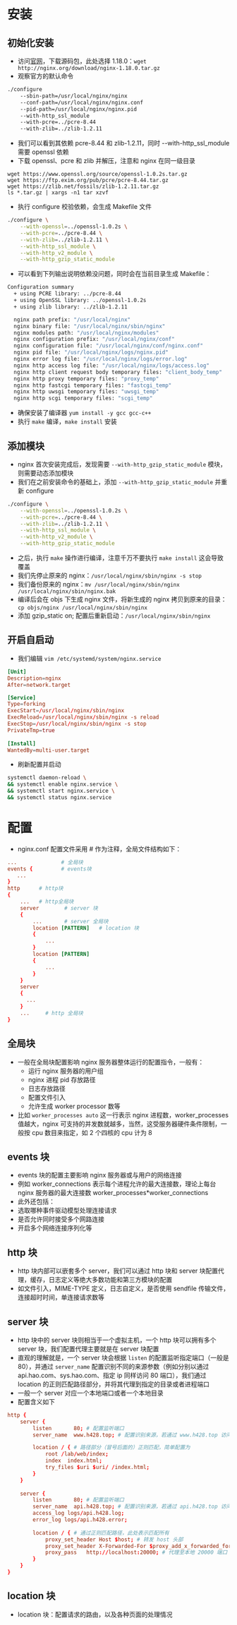 

# 安装

## 初始化安装

- 访问[官网](http://nginx.org/en/download.html)，下载源码包，此处选择 1.18.0：`wget http://nginx.org/download/nginx-1.18.0.tar.gz`
- 观察官方的默认命令
```bash
./configure
    --sbin-path=/usr/local/nginx/nginx
    --conf-path=/usr/local/nginx/nginx.conf
    --pid-path=/usr/local/nginx/nginx.pid
    --with-http_ssl_module
    --with-pcre=../pcre-8.44
    --with-zlib=../zlib-1.2.11
```
- 我们可以看到其依赖 pcre-8.44 和 zlib-1.2.11，同时 --with-http_ssl_module 需要 openssl 依赖
- 下载 openssl、pcre 和 zlib 并解压，注意和 nginx 在同一级目录
```
wget https://www.openssl.org/source/openssl-1.0.2s.tar.gz
wget https://ftp.exim.org/pub/pcre/pcre-8.44.tar.gz
wget https://zlib.net/fossils/zlib-1.2.11.tar.gz
ls *.tar.gz | xargs -n1 tar xzvf
```
- 执行 configure 校验依赖，会生成 Makefile 文件
```bash
./configure \
    --with-openssl=../openssl-1.0.2s \
    --with-pcre=../pcre-8.44 \
    --with-zlib=../zlib-1.2.11 \
    --with-http_ssl_module \
    --with-http_v2_module \
    --with-http_gzip_static_module
```
- 可以看到下列输出说明依赖没问题，同时会在当前目录生成 Makefile：
```bash
Configuration summary
  + using PCRE library: ../pcre-8.44
  + using OpenSSL library: ../openssl-1.0.2s
  + using zlib library: ../zlib-1.2.11

  nginx path prefix: "/usr/local/nginx"
  nginx binary file: "/usr/local/nginx/sbin/nginx"
  nginx modules path: "/usr/local/nginx/modules"
  nginx configuration prefix: "/usr/local/nginx/conf"
  nginx configuration file: "/usr/local/nginx/conf/nginx.conf"
  nginx pid file: "/usr/local/nginx/logs/nginx.pid"
  nginx error log file: "/usr/local/nginx/logs/error.log"
  nginx http access log file: "/usr/local/nginx/logs/access.log"
  nginx http client request body temporary files: "client_body_temp"
  nginx http proxy temporary files: "proxy_temp"
  nginx http fastcgi temporary files: "fastcgi_temp"
  nginx http uwsgi temporary files: "uwsgi_temp"
  nginx http scgi temporary files: "scgi_temp"
```
- 确保安装了编译器 `yum install -y gcc gcc-c++`
- 执行 `make` 编译，`make install` 安装

## 添加模块

- nginx 首次安装完成后，发现需要 `--with-http_gzip_static_module` 模块，则需要动态添加模块
- 我们在之前安装命令的基础上，添加 `--with-http_gzip_static_module` 并重新 configure
```bash
./configure \
    --with-openssl=../openssl-1.0.2s \
    --with-pcre=../pcre-8.44 \
    --with-zlib=../zlib-1.2.11 \
    --with-http_ssl_module \
    --with-http_v2_module \
    --with-http_gzip_static_module
```
- 之后，执行 `make` 操作进行编译，注意千万不要执行 `make install` 这会导致覆盖
- 我们先停止原来的 nginx：`/usr/local/nginx/sbin/nginx -s stop`
- 我们备份原来的 nginx：`mv /usr/local/nginx/sbin/nginx /usr/local/nginx/sbin/nginx.bak`
- 编译后会在 objs 下生成 nginx 文件，将新生成的 nginx 拷贝到原来的目录：`cp objs/nginx /usr/local/nginx/sbin/nginx`
- 添加 gzip_static on; 配置后重新启动：`/usr/local/nginx/sbin/nginx`

## 开启自启动

- 我们编辑 `vim /etc/systemd/system/nginx.service`
```conf
[Unit]
Description=nginx
After=network.target

[Service]
Type=forking
ExecStart=/usr/local/nginx/sbin/nginx
ExecReload=/usr/local/nginx/sbin/nginx -s reload
ExecStop=/usr/local/nginx/sbin/nginx -s stop
PrivateTmp=true
 
[Install]  
WantedBy=multi-user.target
```
- 刷新配置并启动
```sh
systemctl daemon-reload \
&& systemctl enable nginx.service \
&& systemctl start nginx.service \
&& systemctl status nginx.service
```

# 配置

- nginx.conf 配置文件采用 # 作为注释，全局文件结构如下：
```conf
...              # 全局块
events {         # events块
   ...
}
http      # http块
{
    ...   # http全局块
    server        # server 块
    { 
        ...       # server 全局块
        location [PATTERN]   # location 块
        {
            ...
        }
        location [PATTERN] 
        {
            ...
        }
    }
    server
    {
      ...
    }
    ...     # http 全局块
}
```

## 全局块

- 一般在全局块配置影响 nginx 服务器整体运行的配置指令，一般有：
    - 运行 nginx 服务器的用户组
    - nginx 进程 pid 存放路径
    - 日志存放路径
    - 配置文件引入
    - 允许生成 worker processor 数等
- 比如 `worker_processes auto` 这一行表示 nginx 进程数，worker_processes 值越大，nginx 可支持的并发数就越多，当然，这受服务器硬件条件限制，一般按 cpu 数目来指定，如 2 个四核的 cpu 计为 8

## events 块

- events 块的配置主要影响 nginx 服务器或与用户的网络连接
- 例如 worker_connections 表示每个进程允许的最大连接数，理论上每台nginx 服务器的最大连接数 worker_processes*worker_connections
- 此外还包括：
- 选取哪种事件驱动模型处理连接请求
- 是否允许同时接受多个网路连接
- 开启多个网络连接序列化等

## http 块

- http 块内部可以嵌套多个 server，我们可以通过 http 块和 server 块配置代理，缓存，日志定义等绝大多数功能和第三方模块的配置
- 如文件引入，MIME-TYPE 定义，日志自定义，是否使用 sendfile 传输文件，连接超时时间，单连接请求数等

## server 块

- http 块中的 server 块则相当于一个虚拟主机，一个 http 块可以拥有多个 server 块，我们配置代理主要就是在 server 块配置
- 直观的理解就是，一个 server 块会根据 `listen` 的配置监听指定端口（一般是 80），并通过 `server_name` 配置识别不同的来源参数（例如分别以通过 api.hao.com、sys.hao.com、指定 ip 同样访问 80 端口），我们通过 location 的正则匹配路径部分，并将其代理到指定的目录或者进程端口
- 一般一个 server 对应一个本地端口或者一个本地目录
- 配置含义如下
```conf
http {
    server {
        listen       80; # 配置监听端口
        server_name  www.h428.top; # 配置识别来源，若通过 www.h428.top 访问当前端口

        location / { # 路径部分（冒号后面的）正则匹配，简单配置为
            root /lab/web/index;
            index  index.html;
            try_files $uri $uri/ /index.html;
        }
    }
    
    server {
        listen       80; # 配置监听端口
        server_name  api.h428.top; # 配置识别来源，若通过 api.h428.top 访问当前端口
        access_log logs/api.h428.log;
        error_log logs/api.h428.error;
        
        location / { # 通过正则匹配路径，此处表示匹配所有
            proxy_set_header Host $host; # 转发 host 头部
            proxy_set_header X-Forwarded-For $proxy_add_x_forwarded_for;
            proxy_pass   http://localhost:20000; # 代理至本地 20000 端口
        }
    }
}
```

## location 块

- location 块：配置请求的路由，以及各种页面的处理情况